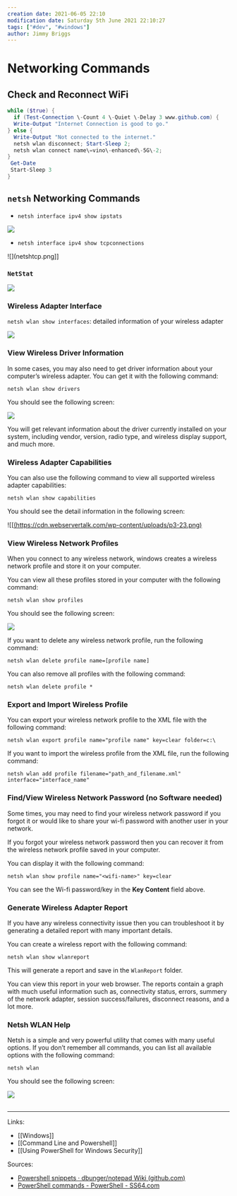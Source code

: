 ```yaml
---
creation date: 2021-06-05 22:10
modification date: Saturday 5th June 2021 22:10:27
tags: ["#dev", "#windows"]
author: Jimmy Briggs
---
```


# Networking Commands
## Check and Reconnect WiFi

```powershell
while ($true) {
  if (Test-Connection \-Count 4 \-Quiet \-Delay 3 www.github.com) {
  Write-Output "Internet Connection is good to go."
} else {
  Write-Output "Not connected to the internet."
  netsh wlan disconnect; Start-Sleep 2;
  netsh wlan connect name\=vino\-enhanced\-5G\-2;
}
 Get-Date
 Start-Sleep 3
}
```

## `netsh` Networking Commands

- `netsh interface ipv4 show ipstats`

![](https://github.com/jimbrig/obsidian_vault/blob/7c58a9ee0ec3f5184b64d6ed72106382dfc097e4/_assets/neyshipstats.png)


- `netsh interface ipv4 show tcpconnections`

![](netshtcp.png]]

### `NetStat`

![](https://github.com/jimbrig/obsidian_vault/blob/7c58a9ee0ec3f5184b64d6ed72106382dfc097e4/_assets/netshtcp.png)

### Wireless Adapter Interface

`netsh wlan show interfaces`: detailed information of your wireless adapter

![](https://github.com/jimbrig/obsidian_vault/blob/7c58a9ee0ec3f5184b64d6ed72106382dfc097e4/_assets/netshwlaninterfaces.png)

### View Wireless Driver Information

In some cases, you may also need to get driver information about your computer’s wireless adapter. You can get it with the following command:

`netsh wlan show drivers`

You should see the following screen:

![](https://github.com/jimbrig/obsidian_vault/blob/7c58a9ee0ec3f5184b64d6ed72106382dfc097e4/_assets/netshdrivers.png)

You will get relevant information about the driver currently installed on your system, including vendor, version, radio type, and wireless display support, and much more.

### Wireless Adapter Capabilities

You can also use the following command to view all supported wireless adapter capabilities:

`netsh wlan show capabilities`

You should see the detail information in the following screen:

![[[(https://cdn.webservertalk.com/wp-content/uploads/p3-23.png)](https://cdn.webservertalk.com/wp-content/uploads/p3-23.png)

### View Wireless Network Profiles

When you connect to any wireless network, windows creates a wireless network profile and store it on your computer.

You can view all these profiles stored in your computer with the following command:

`netsh wlan show profiles`

You should see the following screen:

![](https://github.com/jimbrig/obsidian_vault/blob/7c58a9ee0ec3f5184b64d6ed72106382dfc097e4/_assets/netshprofiles.png)

If you want to delete any wireless network profile, run the following command:

`netsh wlan delete profile name=[profile name]`

You can also remove all profiles with the following command:

`netsh wlan delete profile *`

### Export and Import Wireless Profile

You can export your wireless network profile to the XML file with the following command:

`netsh wlan export profile name="profile name" key=clear folder=c:\`

If you want to import the wireless profile from the XML file, run the following command:

`netsh wlan add profile filename="path_and_filename.xml" interface="interface_name"`

### Find/View Wireless Network Password (no Software needed)

Some times, you may need to find your wireless network password if you forgot it or would like to share your wi-fi password with another user in your network.

If you forgot your wireless network password then you can recover it from the wireless network profile saved in your computer.

You can display it with the following command:

`netsh wlan show profile name="<wifi-name>" key=clear`

You can see the Wi-fi password/key in the **Key Content** field above.

### Generate Wireless Adapter Report

If you have any wireless connectivity issue then you can troubleshoot it by generating a detailed report with many important details.

You can create a wireless report with the following command:

`netsh wlan show wlanreport`

This will generate a report and save in the `WlanReport` folder.

You can view this report in your web browser. The reports contain a graph with much useful information such as, connectivity status, errors, summery of the network adapter, session success/failures, disconnect reasons, and a lot more.

### Netsh WLAN Help

Netsh is a simple and very powerful utility that comes with many useful options. If you don’t remember all commands, you can list all available options with the following command:

`netsh wlan`

You should see the following screen:

[![](https://cdn.webservertalk.com/wp-content/uploads/p8-8.png)](https://cdn.webservertalk.com/wp-content/uploads/p8-8.png)
## 
***
Links: 
- [[Windows]]
- [[Command Line and Powershell]]
- [[Using PowerShell for Windows Security]]
 
Sources:
- [Powershell snippets · dbunger/notepad Wiki (github.com)](https://github.com/dbunger/notepad/wiki/Powershell-snippets)
- [PowerShell commands - PowerShell - SS64.com](https://ss64.com/ps/)



